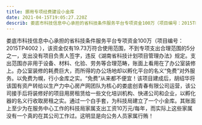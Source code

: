 ```yaml
---
title: 挪用专项经费建设小金库
date: 2021-04-15T19:05:27.220Z
describ: 娄底市科技信息中心承担的省科技条件服务平台专项资金100万（项目编号：2015TP4002	），该资金仅有19.73万符合使用范围，不到专项支出合理范围的5分之一.装修好的项目用房租赁给一些文化培训机构、快递公司和企业，以孵化器的名义行收取房租之实。通过一个白手套，为科技局建立了一个小金库。
---
```


 娄底市科技信息中心承担的省科技条件服务平台专项资金100万（项目编号：2015TP4002	），该资金仅有19.73万符合使用范围，不到专项支出合理范围的5分之一，支出没有项目负责人签字，违反《湖南省科技计划项目管理办法》规定。支出范围亦非用于设备、材料、化验、劳务等合理范畴，账面上看用在了办公室装修上。办公室装修的耗费巨大，而所得的办公场地却以孵化平台的名义“免费”对外服务。以免费为幌，行小金库之实。“免费”从来都不便宜！该项目建成后，胡绍华将该国有资产转给以生产力中心房产网团队为核心的娄底创青春有限公司运营，该公司接手后将装修好的项目用房租赁给一些文化培训机构、快递公司和企业，以孵化器的名义行收取房租之实。通过一个白手套，为科技局建立了一个小金库。其账面上至少为在服务中心工作的科技局家属支出工资10万元/每年，而实际上这些家属没有一个真的在其公司工作过。这明显是向公务人员家属行贿！
